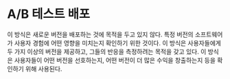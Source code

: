 # A/B 테스트 배포

이 방식은 새로운 버전을 배포하는 것에 목적을 두고 있지 않다. 특정 버전의 소프트웨어가 사용자 경험에 어떤 영향을 미치는지 확인하기 위한 것이다. 이 방식은 사용자들에게 두 가지 이상의 버전을 제공하고, 그들의 반응을 측정하려는 목적을 갖고 있다. 이 방식은 사용자들이 어떤 버전을 선호하는지, 어떤 버전이 더 많은 수익을 창출하는지 등을 확인하기 위해 사용된다.

